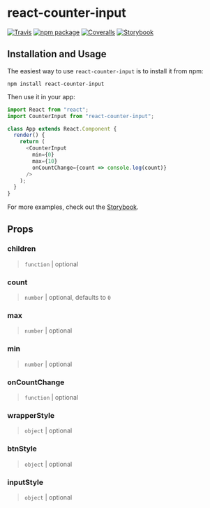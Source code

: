 # react-counter-input

[![Travis][build-badge]][build]
[![npm package][npm-badge]][npm]
[![Coveralls][coveralls-badge]][coveralls]
[![Storybook][storybook-badge]][storybook]

## Installation and Usage

The easiest way to use `react-counter-input` is to install it from npm:

```
npm install react-counter-input
```

Then use it in your app:

```javascript
import React from "react";
import CounterInput from "react-counter-input";

class App extends React.Component {
  render() {
    return (
      <CounterInput
        min={0}
        max={10}
        onCountChange={count => console.log(count)}
      />
    );
  }
}
```

For more examples, check out the [Storybook][storybook].

## Props

### children
>`function` | optional

### count
> `number` | optional, defaults to `0`

### max
> `number` | optional

### min
> `number` | optional

### onCountChange
> `function` | optional

### wrapperStyle
> `object` | optional

### btnStyle
> `object` | optional

### inputStyle
> `object` | optional

[build-badge]: https://img.shields.io/travis/user/repo/master.png?style=flat-square
[build]: https://travis-ci.org/user/repo

[npm-badge]: https://img.shields.io/npm/v/react-counter-input.png?style=flat-square
[npm]: https://www.npmjs.org/package/react-counter-input

[coveralls-badge]: https://img.shields.io/coveralls/user/repo/master.png?style=flat-square
[coveralls]: https://coveralls.io/github/user/repo

[storybook-badge]: https://github.com/storybooks/brand/blob/master/badge/badge-storybook.svg
[storybook]: https://silly-saha-7183e3.netlify.com
